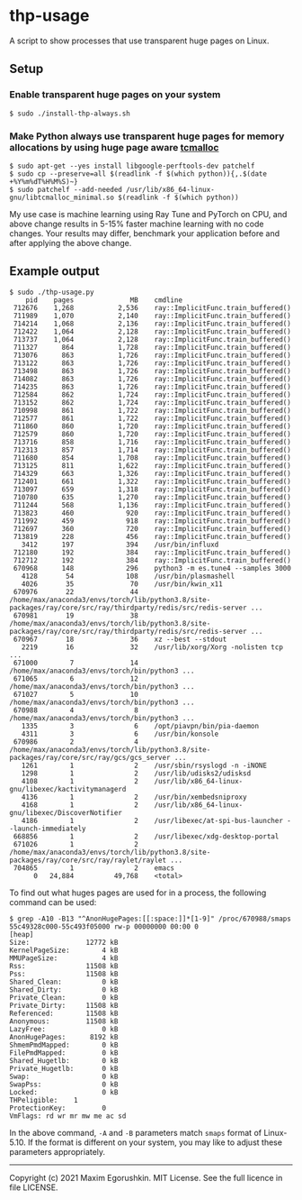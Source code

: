 # thp-usage
A script to show processes that use transparent huge pages on Linux.

## Setup
### Enable transparent huge pages on your system
```
$ sudo ./install-thp-always.sh
```

### Make Python always use transparent huge pages for memory allocations by using huge page aware [tcmalloc][1]
```
$ sudo apt-get --yes install libgoogle-perftools-dev patchelf
$ sudo cp --preserve=all $(readlink -f $(which python)){,.$(date +%Y%m%dT%H%M%S)~}
$ sudo patchelf --add-needed /usr/lib/x86_64-linux-gnu/libtcmalloc_minimal.so $(readlink -f $(which python))
```

My use case is machine learning using Ray Tune and PyTorch on CPU, and above change results in 5-15% faster machine learning with no code changes. Your results may differ, benchmark your application before and after applying the above change.

## Example output

```
$ sudo ./thp-usage.py
    pid	   pages	          MB	cmdline
 712676	   1,268	       2,536	ray::ImplicitFunc.train_buffered()
 711989	   1,070	       2,140	ray::ImplicitFunc.train_buffered()
 714214	   1,068	       2,136	ray::ImplicitFunc.train_buffered()
 712422	   1,064	       2,128	ray::ImplicitFunc.train_buffered()
 713737	   1,064	       2,128	ray::ImplicitFunc.train_buffered()
 711327	     864	       1,728	ray::ImplicitFunc.train_buffered()
 713076	     863	       1,726	ray::ImplicitFunc.train_buffered()
 713122	     863	       1,726	ray::ImplicitFunc.train_buffered()
 713498	     863	       1,726	ray::ImplicitFunc.train_buffered()
 714082	     863	       1,726	ray::ImplicitFunc.train_buffered()
 714235	     863	       1,726	ray::ImplicitFunc.train_buffered()
 712584	     862	       1,724	ray::ImplicitFunc.train_buffered()
 713152	     862	       1,724	ray::ImplicitFunc.train_buffered()
 710998	     861	       1,722	ray::ImplicitFunc.train_buffered()
 712577	     861	       1,722	ray::ImplicitFunc.train_buffered()
 711860	     860	       1,720	ray::ImplicitFunc.train_buffered()
 712579	     860	       1,720	ray::ImplicitFunc.train_buffered()
 713716	     858	       1,716	ray::ImplicitFunc.train_buffered()
 712313	     857	       1,714	ray::ImplicitFunc.train_buffered()
 711680	     854	       1,708	ray::ImplicitFunc.train_buffered()
 713125	     811	       1,622	ray::ImplicitFunc.train_buffered()
 714329	     663	       1,326	ray::ImplicitFunc.train_buffered()
 712401	     661	       1,322	ray::ImplicitFunc.train_buffered()
 713097	     659	       1,318	ray::ImplicitFunc.train_buffered()
 710780	     635	       1,270	ray::ImplicitFunc.train_buffered()
 711244	     568	       1,136	ray::ImplicitFunc.train_buffered()
 713823	     460	         920	ray::ImplicitFunc.train_buffered()
 711992	     459	         918	ray::ImplicitFunc.train_buffered()
 712697	     360	         720	ray::ImplicitFunc.train_buffered()
 713819	     228	         456	ray::ImplicitFunc.train_buffered()
   3412	     197	         394	/usr/bin/influxd
 712180	     192	         384	ray::ImplicitFunc.train_buffered()
 712712	     192	         384	ray::ImplicitFunc.train_buffered()
 670968	     148	         296	python3 -m es.tune4 --samples 3000
   4128	      54	         108	/usr/bin/plasmashell
   4026	      35	          70	/usr/bin/kwin_x11
 670976	      22	          44	/home/max/anaconda3/envs/torch/lib/python3.8/site-packages/ray/core/src/ray/thirdparty/redis/src/redis-server ...
 670981	      19	          38	/home/max/anaconda3/envs/torch/lib/python3.8/site-packages/ray/core/src/ray/thirdparty/redis/src/redis-server ...
 670967	      18	          36	xz --best --stdout
   2219	      16	          32	/usr/lib/xorg/Xorg -nolisten tcp ...
 671000	       7	          14	/home/max/anaconda3/envs/torch/bin/python3 ...
 671065	       6	          12	/home/max/anaconda3/envs/torch/bin/python3 ...
 671027	       5	          10	/home/max/anaconda3/envs/torch/bin/python3 ...
 670988	       4	           8	/home/max/anaconda3/envs/torch/bin/python3 ...
   1335	       3	           6	/opt/piavpn/bin/pia-daemon
   4311	       3	           6	/usr/bin/konsole
 670986	       2	           4	/home/max/anaconda3/envs/torch/lib/python3.8/site-packages/ray/core/src/ray/gcs/gcs_server ...
   1261	       1	           2	/usr/sbin/rsyslogd -n -iNONE
   1298	       1	           2	/usr/lib/udisks2/udisksd
   4108	       1	           2	/usr/lib/x86_64-linux-gnu/libexec/kactivitymanagerd
   4136	       1	           2	/usr/bin/xembedsniproxy
   4168	       1	           2	/usr/lib/x86_64-linux-gnu/libexec/DiscoverNotifier
   4186	       1	           2	/usr/libexec/at-spi-bus-launcher --launch-immediately
 668856	       1	           2	/usr/libexec/xdg-desktop-portal
 671026	       1	           2	/home/max/anaconda3/envs/torch/lib/python3.8/site-packages/ray/core/src/ray/raylet/raylet ...
 704865	       1	           2	emacs
      0	  24,884	      49,768	<total>
```

To find out what huges pages are used for in a process, the following command can be used:

```
$ grep -A10 -B13 "^AnonHugePages:[[:space:]]*[1-9]" /proc/670988/smaps
55c49328c000-55c493f05000 rw-p 00000000 00:00 0                          [heap]
Size:              12772 kB
KernelPageSize:        4 kB
MMUPageSize:           4 kB
Rss:               11508 kB
Pss:               11508 kB
Shared_Clean:          0 kB
Shared_Dirty:          0 kB
Private_Clean:         0 kB
Private_Dirty:     11508 kB
Referenced:        11508 kB
Anonymous:         11508 kB
LazyFree:              0 kB
AnonHugePages:      8192 kB
ShmemPmdMapped:        0 kB
FilePmdMapped:         0 kB
Shared_Hugetlb:        0 kB
Private_Hugetlb:       0 kB
Swap:                  0 kB
SwapPss:               0 kB
Locked:                0 kB
THPeligible:    1
ProtectionKey:         0
VmFlags: rd wr mr mw me ac sd
```

In the above command, `-A` and `-B` parameters match `smaps` format of Linux-5.10. If the format is different on your system, you may like to adjust these parameters appropriately.

---

Copyright (c) 2021 Maxim Egorushkin. MIT License. See the full licence in file LICENSE.

[1]: https://google.github.io/tcmalloc/temeraire.html
